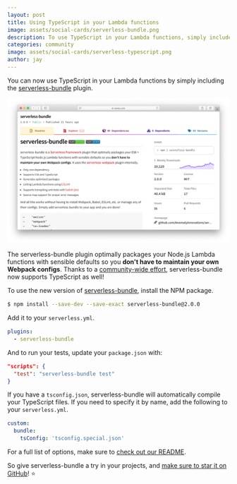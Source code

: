 ```yaml
---
layout: post
title: Using TypeScript in your Lambda functions
image: assets/social-cards/serverless-bundle.png
description: To use TypeScript in your Lambda functions, simply include the serverless-bundle plugin. The serverless-bundle plugin is a zero-config way to generate optimized packages for your Node.js Lambda functions.
categories: community
image: assets/social-cards/serverless-typescript.png
author: jay
---
```


You can now use TypeScript in your Lambda functions by simply including the [serverless-bundle](https://github.com/AnomalyInnovations/serverless-bundle) plugin. 

![serverless-bundle plugin npm screenshot](/assets/blog/using-typescript-in-your-lambda-functions/serverless-bundle-plugin-npm-screenshot.png)

The serverless-bundle plugin optimally packages your Node.js Lambda functions with sensible defaults so you **don't have to maintain your own Webpack configs**. Thanks to a [community-wide effort](https://github.com/AnomalyInnovations/serverless-bundle/issues/61), serverless-bundle now supports TypeScript as well!

To use the new version of [serverless-bundle](https://github.com/AnomalyInnovations/serverless-bundle), install the NPM package.

``` bash
$ npm install --save-dev --save-exact serverless-bundle@2.0.0
```

Add it to your `serverless.yml`.

``` yaml
plugins:
  - serverless-bundle
```

And to run your tests, update your `package.json` with:

``` json
"scripts": {
  "test": "serverless-bundle test"
}
```

If you have a `tsconfig.json`, serverless-bundle will automatically compile your TypeScript files. If you need to specify it by name, add the following to your `serverless.yml`.


``` yml
custom:
  bundle:
    tsConfig: 'tsconfig.special.json'
```

For a full list of options, make sure to [check out our README](https://github.com/AnomalyInnovations/serverless-bundle/blob/master/README.md).

So give serverless-bundle a try in your projects, and [make sure to star it on GitHub](https://github.com/AnomalyInnovations/serverless-bundle)! ⭐
